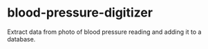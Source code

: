 # blood-pressure-digitizer
Extract data from photo of blood pressure reading and adding it to a database.
